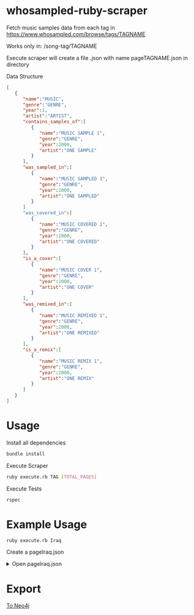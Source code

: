 # whosampled-ruby-scraper
Fetch music samples data from each tag in https://www.whosampled.com/browse/tags/TAGNAME

Works only in: /song-tag/TAGNAME

Execute scraper will create a file .json with name pageTAGNAME.json in directory

Data Structure
```json
[
   {
      "name":"MUSIC",
      "genre":"GENRE",
      "year":1,
      "artist":"ARTIST",
      "contains_samples_of":[
         {
            "name":"MUSIC SAMPLE 1",
            "genre":"GENRE",
            "year":2000,
            "artist":"ONE SAMPLE"
         }
      ],
      "was_sampled_in":[
         {
            "name":"MUSIC SAMPLED 1",
            "genre":"GENRE",
            "year":2000,
            "artist":"ONE SAMPLED"
         }
      ]
      "was_covered_in":[
         {
            "name":"MUSIC COVERED 1",
            "genre":"GENRE",
            "year":2000,
            "artist":"ONE COVERED"
         }
      ],
      "is_a_cover":[
         {
            "name":"MUSIC COVER 1",
            "genre":"GENRE",
            "year":2000,
            "artist":"ONE COVER"
         }
      ],
      "was_remixed_in":[
         {
            "name":"MUSIC REMIXED 1",
            "genre":"GENRE",
            "year":2000,
            "artist":"ONE REMIXED"
         }
      ],
      "is_a_remix":[
         {
            "name":"MUSIC REMIX 1",
            "genre":"GENRE",
            "year":2000,
            "artist":"ONE REMIX"
         }
      ]
   }
]
```

# Usage
Install all dependencies 

``` bash
bundle install
```

Execute Scraper
``` bash
ruby execute.rb TAG [TOTAL_PAGES]
```

Execute Tests

``` bash
rspec
```

# Example Usage

```
ruby execute.rb Iraq
```

Create a pageIraq.json


<details>
<summary>Open pageIraq.json</summary>

```json
[
   {
      "name":"Kon Yamak (Mawal)",
      "year":2005,
      "artist":"Majid Al Muhandis",
      "genre":"Other",
      "was_sampled_in":[
         {
            "name":"Der Junge Said",
            "year":2008,
            "artist":"Fard",
            "genre":"Hip-Hop / Rap / R&B"
         }
      ]
   },
   {
      "name":"Love Poem (Lamma Anakhu)",
      "year":1973,
      "artist":"Saadoun Al-Bayati",
      "genre":"World / Latin",
      "was_sampled_in":[
         {
            "name":"Beat 2#",
            "year":2009,
            "artist":"Ras G",
            "genre":"Hip-Hop / Rap / R&B"
         }
      ]
   },
   {
      "name":"This Is Iraq (العراق)",
      "year":2018,
      "artist":"I-NZ",
      "genre":"Hip-Hop / Rap / R&B",
      "is_a_cover":[
         {
            "name":"This Is America",
            "year":2018,
            "artist":"Childish Gambino",
            "genre":"Hip-Hop / Rap / R&B"
         }
      ]
   }
]
```

</details>

# Export

[To Neo4j](https://github.com/PatrickNatan/whosampled-ruby-scraper/wiki/Export-to-Neo4j)
